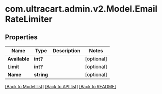 # com.ultracart.admin.v2.Model.EmailRateLimiter
## Properties

Name | Type | Description | Notes
------------ | ------------- | ------------- | -------------
**Available** | **int?** |  | [optional] 
**Limit** | **int?** |  | [optional] 
**Name** | **string** |  | [optional] 


[[Back to Model list]](../README.md#documentation-for-models) [[Back to API list]](../README.md#documentation-for-api-endpoints) [[Back to README]](../README.md)

